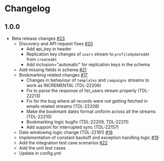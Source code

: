 # Changelog

## 1.0.0
  * Beta release changes [#23](https://github.com/singer-io/tap-iterable/pull/23)
    * Discovery and API request fixes [#20](https://github.com/singer-io/tap-iterable/pull/20)
      * Add api_key in header
      * Replication key changes of `users` stream to `profileUpdatedAt` from `createdAt`
      * Add inclusion="automatic" for replication keys in the schema
    * Add missing fields in schema [#21](https://github.com/singer-io/tap-iterable/pull/21) 
    * Bookmarking related changes [#17](https://github.com/singer-io/tap-iterable/pull/17)
      * Changes in behaviour of `templates` and `campaigns` streams to work as INCREMENTAL (TDL-22206)
      * Fix to parse the response of list_users stream properly (TDL-22213)
      * Fix for the bug where all records were not getting fetched in emails related streams (TDL-22208)
      * Make the bookmark dates format uniform across all the streams (TDL-22210)
      * Bookmarking logic bugfix (TDL-22209, TDL-22211)
      * Add support for interrupted sync (TDL-22157)
    * Date windowing logic change (TDL-22161) [#18](https://github.com/singer-io/tap-iterable/pull/18)
    * Implementation of constant backoff and exception handling logic [#19](https://github.com/singer-io/tap-iterable/pull/19)
    * Add the integration test case scenarios [#22](https://github.com/singer-io/tap-iterable/pull/22)   
    * Add the unit test cases
    * Update in config.yml
 